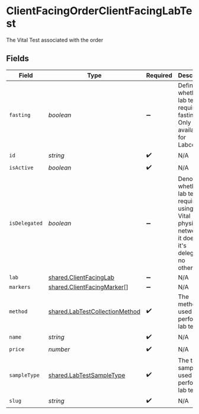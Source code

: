 # ClientFacingOrderClientFacingLabTest

The Vital Test associated with the order


## Fields

| Field                                                                                                                  | Type                                                                                                                   | Required                                                                                                               | Description                                                                                                            |
| ---------------------------------------------------------------------------------------------------------------------- | ---------------------------------------------------------------------------------------------------------------------- | ---------------------------------------------------------------------------------------------------------------------- | ---------------------------------------------------------------------------------------------------------------------- |
| `fasting`                                                                                                              | *boolean*                                                                                                              | :heavy_minus_sign:                                                                                                     | Defines whether a lab test requires fasting. Only available for Labcorp.                                               |
| `id`                                                                                                                   | *string*                                                                                                               | :heavy_check_mark:                                                                                                     | N/A                                                                                                                    |
| `isActive`                                                                                                             | *boolean*                                                                                                              | :heavy_check_mark:                                                                                                     | N/A                                                                                                                    |
| `isDelegated`                                                                                                          | *boolean*                                                                                                              | :heavy_minus_sign:                                                                                                     | Denotes whether a lab test requires using non-Vital physician networks. If it does then it's delegated - no otherwise. |
| `lab`                                                                                                                  | [shared.ClientFacingLab](../../models/shared/clientfacinglab.md)                                                       | :heavy_minus_sign:                                                                                                     | N/A                                                                                                                    |
| `markers`                                                                                                              | [shared.ClientFacingMarker](../../models/shared/clientfacingmarker.md)[]                                               | :heavy_minus_sign:                                                                                                     | N/A                                                                                                                    |
| `method`                                                                                                               | [shared.LabTestCollectionMethod](../../models/shared/labtestcollectionmethod.md)                                       | :heavy_check_mark:                                                                                                     | The method used to perform a lab test.                                                                                 |
| `name`                                                                                                                 | *string*                                                                                                               | :heavy_check_mark:                                                                                                     | N/A                                                                                                                    |
| `price`                                                                                                                | *number*                                                                                                               | :heavy_check_mark:                                                                                                     | N/A                                                                                                                    |
| `sampleType`                                                                                                           | [shared.LabTestSampleType](../../models/shared/labtestsampletype.md)                                                   | :heavy_check_mark:                                                                                                     | The type of sample used to perform a lab test.                                                                         |
| `slug`                                                                                                                 | *string*                                                                                                               | :heavy_check_mark:                                                                                                     | N/A                                                                                                                    |